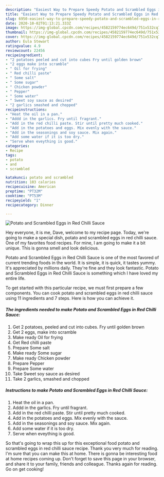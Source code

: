 ```yaml
---
description: "Easiest Way to Prepare Speedy Potato and Scrambled Eggs in Red Chilli Sauce"
title: "Easiest Way to Prepare Speedy Potato and Scrambled Eggs in Red Chilli Sauce"
slug: 6950-easiest-way-to-prepare-speedy-potato-and-scrambled-eggs-in-red-chilli-sauce
date: 2020-10-02T01:13:21.333Z
image: https://img-global.cpcdn.com/recipes/4582159774ec649d/751x532cq70/potato-and-scrambled-eggs-in-red-chilli-sauce-recipe-main-photo.jpg
thumbnail: https://img-global.cpcdn.com/recipes/4582159774ec649d/751x532cq70/potato-and-scrambled-eggs-in-red-chilli-sauce-recipe-main-photo.jpg
cover: https://img-global.cpcdn.com/recipes/4582159774ec649d/751x532cq70/potato-and-scrambled-eggs-in-red-chilli-sauce-recipe-main-photo.jpg
author: Eula Stewart
ratingvalue: 4.9
reviewcount: 22456
recipeingredient:
- "2 potatoes peeled and cut into cubes Fry until golden brown"
- "2 eggs make into scramble"
- " Oil for frying"
- " Red chilli paste"
- " Some salt"
- " Some sugar"
- " Chicken powder"
- " Pepper"
- " Some water"
- " Sweet soy sauce as desired"
- "2 garlics smashed and chopped"
recipeinstructions:
- "Heat the oil in a pan."
- "Addd in the garlics. Fry until fragrant."
- "Add in the red chilli paste. Stir until pretty much cooked."
- "Add in the potatoes and eggs. Mix evenly with the sauce."
- "Add in the seasonings and soy sauce. Mix again."
- "Add some water if it is too dry."
- "Serve when eveything is good."
categories:
- Recipe
tags:
- potato
- and
- scrambled

katakunci: potato and scrambled 
nutrition: 103 calories
recipecuisine: American
preptime: "PT32M"
cooktime: "PT53M"
recipeyield: "1"
recipecategory: Dinner

---
```



![Potato and Scrambled Eggs in Red Chilli Sauce](https://img-global.cpcdn.com/recipes/4582159774ec649d/751x532cq70/potato-and-scrambled-eggs-in-red-chilli-sauce-recipe-main-photo.jpg)

Hey everyone, it is me, Dave, welcome to my recipe page. Today, we're going to make a special dish, potato and scrambled eggs in red chilli sauce. One of my favorites food recipes. For mine, I am going to make it a bit unique. This is gonna smell and look delicious.



Potato and Scrambled Eggs in Red Chilli Sauce is one of the most favored of current trending foods in the world. It is simple, it is quick, it tastes yummy. It's appreciated by millions daily. They're fine and they look fantastic. Potato and Scrambled Eggs in Red Chilli Sauce is something which I have loved my entire life.


To get started with this particular recipe, we must first prepare a few components. You can cook potato and scrambled eggs in red chilli sauce using 11 ingredients and 7 steps. Here is how you can achieve it.

<!--inarticleads1-->

##### The ingredients needed to make Potato and Scrambled Eggs in Red Chilli Sauce:

1. Get 2 potatoes, peeled and cut into cubes. Fry until golden brown
1. Get 2 eggs, make into scramble
1. Make ready  Oil for frying
1. Get  Red chilli paste
1. Prepare  Some salt
1. Make ready  Some sugar
1. Make ready  Chicken powder
1. Prepare  Pepper
1. Prepare  Some water
1. Take  Sweet soy sauce as desired
1. Take 2 garlics, smashed and chopped




<!--inarticleads2-->

##### Instructions to make Potato and Scrambled Eggs in Red Chilli Sauce:

1. Heat the oil in a pan.
1. Addd in the garlics. Fry until fragrant.
1. Add in the red chilli paste. Stir until pretty much cooked.
1. Add in the potatoes and eggs. Mix evenly with the sauce.
1. Add in the seasonings and soy sauce. Mix again.
1. Add some water if it is too dry.
1. Serve when eveything is good.




So that's going to wrap this up for this exceptional food potato and scrambled eggs in red chilli sauce recipe. Thank you very much for reading. I'm sure that you can make this at home. There is gonna be interesting food at home recipes coming up. Don't forget to save this page in your browser, and share it to your family, friends and colleague. Thanks again for reading. Go on get cooking!
